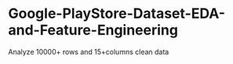 # Google-PlayStore-Dataset-EDA-and-Feature-Engineering
Analyze 10000+ rows and 15+columns
clean data
